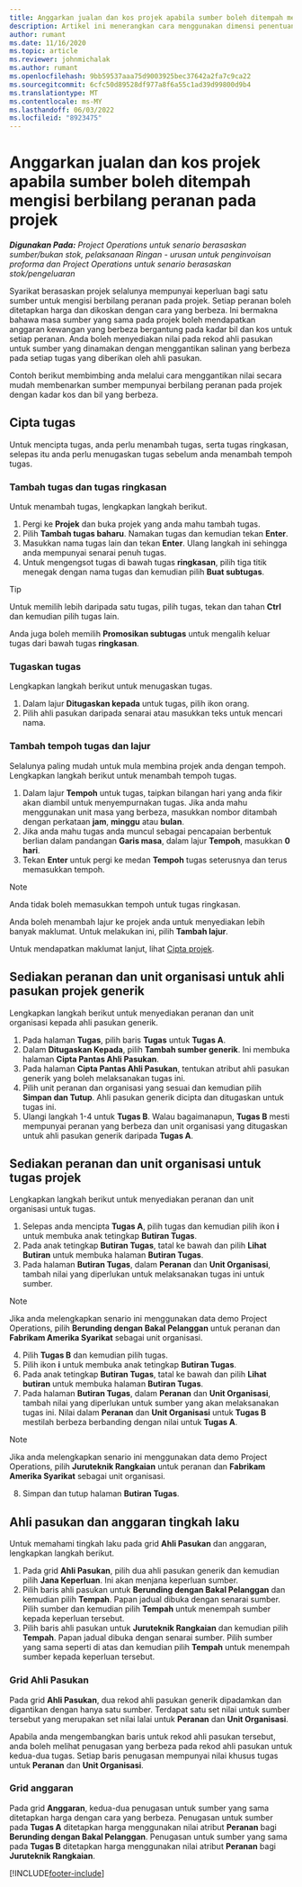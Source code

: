 ```yaml
---
title: Anggarkan jualan dan kos projek apabila sumber boleh ditempah mengisi berbilang peranan pada projek
description: Artikel ini menerangkan cara menggunakan dimensi penentuan harga untuk menyokong penentuan harga dan kos anggaran untuk sumber yang mengisi berbilang peranan pada projek.
author: rumant
ms.date: 11/16/2020
ms.topic: article
ms.reviewer: johnmichalak
ms.author: rumant
ms.openlocfilehash: 9bb59537aaa75d9003925bec37642a2fa7c9ca22
ms.sourcegitcommit: 6cfc50d89528df977a8f6a55c1ad39d99800d9b4
ms.translationtype: MT
ms.contentlocale: ms-MY
ms.lasthandoff: 06/03/2022
ms.locfileid: "8923475"
---
```

# <a name="estimate-project-sales-and-costs-when-a-bookable-resource-fills-multiple-roles-on-a-project"></a>Anggarkan jualan dan kos projek apabila sumber boleh ditempah mengisi berbilang peranan pada projek 

_**Digunakan Pada:** Project Operations untuk senario berasaskan sumber/bukan stok, pelaksanaan Ringan - urusan untuk penginvoisan proforma dan Project Operations untuk senario berasaskan stok/pengeluaran_ 

Syarikat berasaskan projek selalunya mempunyai keperluan bagi satu sumber untuk mengisi berbilang peranan pada projek. Setiap peranan boleh ditetapkan harga dan dikoskan dengan cara yang berbeza. Ini bermakna bahawa masa sumber yang sama pada projek boleh mendapatkan anggaran kewangan yang berbeza bergantung pada kadar bil dan kos untuk setiap peranan. Anda boleh menyediakan nilai pada rekod ahli pasukan untuk sumber yang dinamakan dengan menggantikan salinan yang berbeza pada setiap tugas yang diberikan oleh ahli pasukan.

Contoh berikut membimbing anda melalui cara menggantikan nilai secara mudah membenarkan sumber mempunyai berbilang peranan pada projek dengan kadar kos dan bil yang berbeza.

## <a name="create-tasks"></a>Cipta tugas
Untuk mencipta tugas, anda perlu menambah tugas, serta tugas ringkasan, selepas itu anda perlu menugaskan tugas sebelum anda menambah tempoh tugas. 

### <a name="add-tasks-and-summary-tasks"></a>Tambah tugas dan tugas ringkasan
Untuk menambah tugas, lengkapkan langkah berikut.

1. Pergi ke **Projek** dan buka projek yang anda mahu tambah tugas.
2. Pilih **Tambah tugas baharu**. Namakan tugas dan kemudian tekan **Enter**.
3. Masukkan nama tugas lain dan tekan **Enter**. Ulang langkah ini sehingga anda mempunyai senarai penuh tugas.
3. Untuk mengengsot tugas di bawah tugas **ringkasan**, pilih tiga titik menegak dengan nama tugas dan kemudian pilih **Buat subtugas**. 

  > [!TIP]
  > Untuk memilih lebih daripada satu tugas, pilih tugas, tekan dan tahan **Ctrl** dan kemudian pilih tugas lain.
  >
  > Anda juga boleh memilih **Promosikan subtugas** untuk mengalih keluar tugas dari bawah tugas **ringkasan**.

### <a name="assign-tasks"></a>Tugaskan tugas

Lengkapkan langkah berikut untuk menugaskan tugas.

1. Dalam lajur **Ditugaskan kepada** untuk tugas, pilih ikon orang.
2. Pilih ahli pasukan daripada senarai atau masukkan teks untuk mencari nama.

### <a name="add-task-duration-and-columns"></a>Tambah tempoh tugas dan lajur

Selalunya paling mudah untuk mula membina projek anda dengan tempoh. Lengkapkan langkah berikut untuk menambah tempoh tugas.

1. Dalam lajur **Tempoh** untuk tugas, taipkan bilangan hari yang anda fikir akan diambil untuk menyempurnakan tugas. Jika anda mahu menggunakan unit masa yang berbeza, masukkan nombor ditambah dengan perkataan **jam**, **minggu** atau **bulan**.
2. Jika anda mahu tugas anda muncul sebagai pencapaian berbentuk berlian dalam pandangan **Garis masa**, dalam lajur **Tempoh**, masukkan **0 hari**.
3. Tekan **Enter** untuk pergi ke medan **Tempoh** tugas seterusnya dan terus memasukkan tempoh.

  > [!NOTE]
  > Anda tidak boleh memasukkan tempoh untuk tugas ringkasan.

Anda boleh menambah lajur ke projek anda untuk menyediakan lebih banyak maklumat. Untuk melakukan ini, pilih **Tambah lajur**. 

Untuk mendapatkan maklumat lanjut, lihat [Cipta projek](https://support.microsoft.com/en-us/office/create-a-project-a5b5e823-fb2e-45fd-be00-7d84422d9749).

## <a name="set-up-the-role-and-organization-unit-for-a-generic-project-team-member"></a>Sediakan peranan dan unit organisasi untuk ahli pasukan projek generik
Lengkapkan langkah berikut untuk menyediakan peranan dan unit organisasi kepada ahli pasukan generik.

1. Pada halaman **Tugas**, pilih baris **Tugas** untuk **Tugas A**. 
2. Dalam **Ditugaskan Kepada**, pilih **Tambah sumber generik**. Ini membuka halaman **Cipta Pantas Ahli Pasukan**.
3. Pada halaman **Cipta Pantas Ahli Pasukan**, tentukan atribut ahli pasukan generik yang boleh melaksanakan tugas ini.
4. Pilih unit peranan dan organisasi yang sesuai dan kemudian pilih **Simpan dan Tutup**. Ahli pasukan generik dicipta dan ditugaskan untuk tugas ini. 
5. Ulangi langkah 1-4 untuk **Tugas B**. Walau bagaimanapun, **Tugas B** mesti mempunyai peranan yang berbeza dan unit organisasi yang ditugaskan untuk ahli pasukan generik daripada **Tugas A**. 

## <a name="set-up-the-role-and-organization-unit-for-a-project-task"></a>Sediakan peranan dan unit organisasi untuk tugas projek
Lengkapkan langkah berikut untuk menyediakan peranan dan unit organisasi untuk tugas.

1. Selepas anda mencipta **Tugas A**, pilih tugas dan kemudian pilih ikon **i** untuk membuka anak tetingkap **Butiran Tugas**. 
2. Pada anak tetingkap **Butiran Tugas**, tatal ke bawah dan pilih **Lihat Butiran** untuk membuka halaman **Butiran Tugas**.
3. Pada halaman **Butiran Tugas**, dalam **Peranan** dan **Unit Organisasi**, tambah nilai yang diperlukan untuk melaksanakan tugas ini untuk sumber. 

  > [!NOTE]
  > Jika anda melengkapkan senario ini menggunakan data demo Project Operations, pilih **Berunding dengan Bakal Pelanggan** untuk peranan dan **Fabrikam Amerika Syarikat** sebagai unit organisasi.

4. Pilih **Tugas B** dan kemudian pilih tugas.
5. Pilih ikon **i** untuk membuka anak tetingkap **Butiran Tugas**. 
6. Pada anak tetingkap **Butiran Tugas**, tatal ke bawah dan pilih **Lihat butiran** untuk membuka halaman **Butiran Tugas**.
7. Pada halaman **Butiran Tugas**, dalam **Peranan** dan **Unit Organisasi**, tambah nilai yang diperlukan untuk sumber yang akan melaksanakan tugas ini. Nilai dalam **Peranan** dan **Unit Organisasi** untuk **Tugas B** mestilah berbeza berbanding dengan nilai untuk **Tugas A**. 

  > [!NOTE]
  > Jika anda melengkapkan senario ini menggunakan data demo Project Operations, pilih **Juruteknik Rangkaian** untuk peranan dan **Fabrikam Amerika Syarikat** sebagai unit organisasi.

8. Simpan dan tutup halaman **Butiran Tugas**. 

## <a name="team-member-and-estimates-behavior"></a>Ahli pasukan dan anggaran tingkah laku 
Untuk memahami tingkah laku pada grid **Ahli Pasukan** dan anggaran, lengkapkan langkah berikut.

1. Pada grid **Ahli Pasukan**, pilih dua ahli pasukan generik dan kemudian pilih **Jana Keperluan**. Ini akan menjana keperluan sumber. 
2. Pilih baris ahli pasukan untuk **Berunding dengan Bakal Pelanggan** dan kemudian pilih **Tempah**. Papan jadual dibuka dengan senarai sumber. Pilih sumber dan kemudian pilih **Tempah** untuk menempah sumber kepada keperluan tersebut.
3. Pilih baris ahli pasukan untuk **Juruteknik Rangkaian** dan kemudian pilih **Tempah**. Papan jadual dibuka dengan senarai sumber. Pilih sumber yang sama seperti di atas dan kemudian pilih **Tempah** untuk menempah sumber kepada keperluan tersebut.

### <a name="team-member-grid"></a>Grid Ahli Pasukan 

Pada grid **Ahli Pasukan**, dua rekod ahli pasukan generik dipadamkan dan digantikan dengan hanya satu sumber. Terdapat satu set nilai untuk sumber tersebut yang merupakan set nilai lalai untuk **Peranan** dan **Unit Organisasi**.

Apabila anda mengembangkan baris untuk rekod ahli pasukan tersebut, anda boleh melihat penugasan yang berbeza pada rekod ahli pasukan untuk kedua-dua tugas. Setiap baris penugasan mempunyai nilai khusus tugas untuk **Peranan** dan **Unit Organisasi**. 

### <a name="estimates-grid"></a>Grid anggaran 

Pada grid **Anggaran**, kedua-dua penugasan untuk sumber yang sama ditetapkan harga dengan cara yang berbeza. Penugasan untuk sumber pada **Tugas A** ditetapkan harga menggunakan nilai atribut **Peranan** bagi **Berunding dengan Bakal Pelanggan**. Penugasan untuk sumber yang sama pada **Tugas B** ditetapkan harga menggunakan nilai atribut **Peranan** bagi **Juruteknik Rangkaian**.


[!INCLUDE[footer-include](../includes/footer-banner.md)]